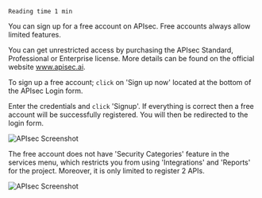 `Reading time 1 min`

You can sign up for a free account on APIsec. Free accounts always allow limited features. 

You can get unrestricted access by purchasing the APIsec Standard, Professional or Enterprise license. More details can be found on the official website www.apisec.ai.

To sign up a free account; `click` on 'Sign up now' located at the bottom of the APIsec Login form. 

Enter the credentials and `click` 'Signup'. If everything is correct then a free account will be successfully registered. You will then be redirected to the login form. 

<img alt="APIsec Screenshot" src="https://user-images.githubusercontent.com/75529175/171651330-4a4ba3ce-6f1e-47f9-a77e-816226140d41.png" />


The free account does not have 'Security Categories' feature in the services menu, which restricts you from using 'Integrations' and 'Reports' for the project. Moreover, it is only limited to register 2 APIs. 

<img alt="APIsec Screenshot" src="https://user-images.githubusercontent.com/75529175/171651338-5820f9d3-1a1c-4418-88f0-bbdd50974d23.png" />
